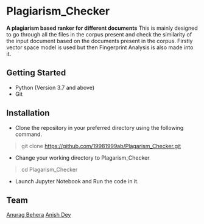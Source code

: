# Plagiarism_Checker
**A plagiarism based ranker for different documents**
This is mainly designed to go through all the files in the corpus present and check the similarity of the input document based on the documents present in the corpus. Firstly vector space model is used but then Fingerprint Analysis is also made into it.

## Getting Started

 - Python (Version 3.7 and above)
 - Git
 
 ## Installation
 - Clone the repository in your preferred directory using the following command.
> git clone https://github.com/19981999ab/Plagarism_Checker.git
 - Change your working directory to Plagarism_Checker
 >cd Plagarism_Checker
 - Launch Jupyter Notebook and Run the code in it.
 
 ## Team
 [Anurag Behera](https://github.com/19981999ab) 
 [Anish Dey](https://github.com/Moozzaart23)
 


 
